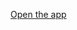 [Open the app](https://share.streamlit.io/juliarebrova/streamlit_freecodecamp/main/app_1_simple_stock_price/myapp.py)

